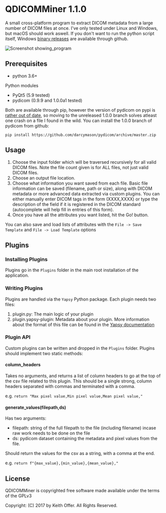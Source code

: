 QDICOMMiner 1.1.0
=================

A small cross-platform program to extract DICOM metadata from a large number of DICOM files at once. I've only tested under Linux and Windows, but macOS should work aswell. If you don't want to run the python script itself, Windows [binary releases](https://github.com/keithoffer/QDICOMMiner/releases) are available through github.

![Screenshot showing_program](Screenshots/animated_preview.gif?raw=true)

Prerequisites
-------------
- python 3.6+

Python modules

- PyQt5 (5.9 tested)
- pydicom (0.9.9 and 1.0.0a1 tested)

Both are available through pip, however the version of pydicom on pypi is [rather out of date](https://github.com/darcymason/pydicom/issues/240), so moving to the unreleased 1.0.0 branch solves atleast one crash on a file I found in the wild. You can install the 1.0.0 branch of pydicom from github: 
```
pip install https://github.com/darcymason/pydicom/archive/master.zip 
```
Usage
-----

1) Choose the input folder which will be traversed recursively for all valid DICOM files. Note the file count given is for ALL files, not just valid DICOM files.
2) Choose an output file location.
3) Choose what information you want saved from each file. Basic file information can be saved (filename, path or size), along with DICOM metadata or more advanced data extracted via custom plugins. You can either manually enter DICOM tags in the form (XXXX,XXXX) or type the description of the field if it is registered in the DICOM standard (autocomplete will help fill in entries of this form).
4) Once you have all the attributes you want listed, hit the Go! button.

You can also save and load lists of attributes with the `File -> Save Template` and `File -> Load Template` options

Plugins
-------

### Installing Plugins

Plugins go in the `Plugins` folder in the main root installation of the application.

### Writing Plugins

Plugins are handled via the `Yapsy` Python package. Each plugin needs two files:

1) plugin.py: The main logic of your plugin
2) plugin.yapsy-plugin: Metadata about your plugin. More information about the format of this file can be found in the [Yapsy documentation](http://yapsy.readthedocs.io/en/latest/PluginManager.html#plugin-info-file-format)

### Plugin API

Custom plugins can be written and dropped in the `Plugins` folder. Plugins should implement two static methods:

#### column_headers
Takes no arguments, and returns a list of column headers to go at the top of the csv file related to this plugin. This should be a single strong, column headers separated with commas and terminated with a comma.

e.g. `return "Max pixel value,Min pixel value,Mean pixel value,"`

#### generate_values(filepath,ds)

Has two arguments:

- filepath: string of the full filepath to the file (including filename) incase raw work needs to be done on the file
- ds: pydicom dataset containing the metadata and pixel values from the file.

Should return the values for the csv as a string, with a comma at the end.

e.g. `return f"{max_value},{min_value},{mean_value},"`


License
-------

QDICOMMiner is copyrighted free software made available under the terms of the GPLv3

Copyright: (C) 2017 by Keith Offer. All Rights Reserved.